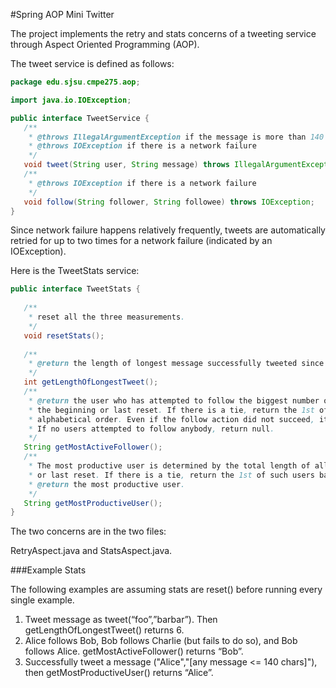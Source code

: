 #Spring AOP Mini Twitter

The project implements the retry and stats concerns of a tweeting service through Aspect Oriented Programming (AOP).

The tweet service is defined as follows:

```java
package edu.sjsu.cmpe275.aop;

import java.io.IOException;

public interface TweetService {
   /**
    * @throws IllegalArgumentException if the message is more than 140 characters as measured by string length.
    * @throws IOException if there is a network failure
    */
   void tweet(String user, String message) throws IllegalArgumentException, IOException;
   /**
    * @throws IOException if there is a network failure
    */
   void follow(String follower, String followee) throws IOException;
}
```

Since network failure happens relatively frequently, tweets are automatically retried for up to two times for a network failure (indicated by an IOException).

Here is the TweetStats service:

```java
public interface TweetStats {
   
   /**
    * reset all the three measurements.
    */
   void resetStats();
   
   /**
    * @return the length of longest message successfully tweeted since the beginning or last reset. If no messages were successfully tweeted, return 0.
    */
   int getLengthOfLongestTweet();
   /**
    * @return the user who has attempted to follow the biggest number of different users since
    * the beginning or last reset. If there is a tie, return the 1st of such users based on
    * alphabetical order. Even if the follow action did not succeed, it still counts toward the stats.
    * If no users attempted to follow anybody, return null.  
    */
   String getMostActiveFollower();
   /**
    * The most productive user is determined by the total length of all the messages successfully tweeted since the beginning
    * or last reset. If there is a tie, return the 1st of such users based on alphabetical order. If no users successfully tweeted, return null.
    * @return the most productive user.
    */
   String getMostProductiveUser();
}
```

The two concerns are in the two files: 

RetryAspect.java and StatsAspect.java.

###Example Stats

The following examples are assuming stats are reset() before running every single example.

1. Tweet message as tweet(“foo”,”barbar”). Then getLengthOfLongestTweet() returns 6.
2. Alice follows Bob, Bob follows Charlie (but fails to do so), and Bob follows Alice. getMostActiveFollower() returns “Bob”.
3. Successfully tweet a message ("Alice","[any message <= 140 chars]"), then getMostProductiveUser() returns “Alice”.
